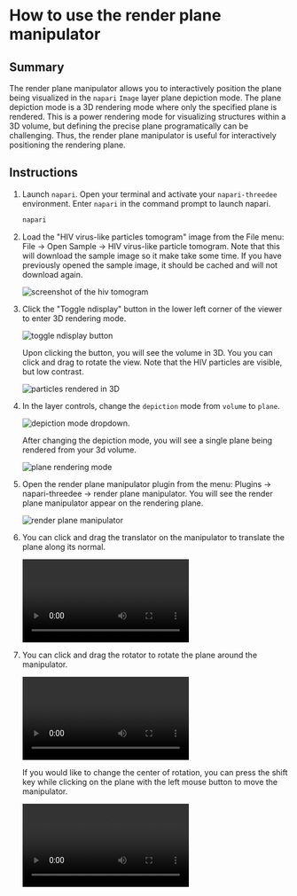 # How to use the render plane manipulator

## Summary
The render plane manipulator allows you to interactively position the plane being visualized in the `napari` `Image` 
layer plane depiction mode. The plane depiction mode is a 3D rendering mode where only the specified plane is 
rendered. This is a power rendering mode for visualizing structures within a 3D volume, but defining the precise 
plane programatically can be challenging. Thus, the render plane manipulator is useful for interactively positioning 
the rendering plane.

## Instructions

1. Launch `napari`. Open your terminal and activate your `napari-threedee` environment. Enter `napari` in the 
   command prompt to launch napari.

     ```bash
     napari
     ```

2. Load the "HIV virus-like particles tomogram" image from the File menu: File -> Open Sample -> HIV virus-like particle tomogram. Note that this will download the sample image so it make take some time. If you have previously opened the sample image, it should be cached and will not download again.

	![screenshot of the hiv tomogram](https://user-images.githubusercontent.com/1120672/207310777-1cfdb146-e5b9-43fb-a740-6af137ed9df5.png)

3. Click the "Toggle ndisplay" button in the lower left corner of the viewer to enter 3D rendering mode. 

	![toggle ndisplay button](https://user-images.githubusercontent.com/1120672/207310915-45424cd4-a0c6-44e9-9de1-93483959a131.png)

	Upon clicking the button, you will see the volume in 3D. You you can click and drag to rotate the view. Note that the HIV particles are visible, but low contrast.
	
	![particles rendered in 3D](https://user-images.githubusercontent.com/1120672/207311476-e5e8d2dd-61b1-46f3-8607-e22c3da9afbb.png)

4. In the layer controls, change the `depiction` mode from `volume` to `plane`.

	![depiction mode dropdown.](https://user-images.githubusercontent.com/1120672/207311566-8da18aa4-8b65-40b7-925a-bd679e36ff82.png)
	
	After changing the depiction mode, you will see a single plane being rendered from your 3d volume.
	
	![plane rendering mode](https://user-images.githubusercontent.com/1120672/207311620-0494f9cf-3059-40d4-902e-37f026556c56.png)

5. Open the render plane manipulator plugin from the menu: Plugins -> napari-threedee -> render plane manipulator. You will see the render plane manipulator appear on the rendering plane.

	![render plane manipulator](https://user-images.githubusercontent.com/1120672/207311868-d6a0d972-37ea-4e79-92b1-3923a058221b.png)
	

6. You can click and drag the translator on the manipulator to translate the plane along its normal.

	![type:video](https://user-images.githubusercontent.com/1120672/207312152-d9d49bfd-04dc-4b27-827b-04282c512e48.mov)

7. You can click and drag the rotator to rotate the plane around the manipulator.

	![type:video](https://user-images.githubusercontent.com/1120672/207312303-e81f652a-3fae-476f-abee-e19227b2b6c3.mov)

	If you would like to change the center of rotation, you can press the shift key while clicking on the plane with the left mouse button to move the manipulator.
	
	![type:video](https://user-images.githubusercontent.com/1120672/207312430-74b95837-0718-4b9b-a2dd-b9fed0565e21.mov)